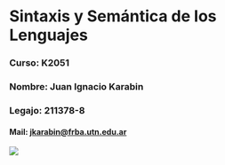 # **Sintaxis y Semántica de los Lenguajes**
### **Curso:** K2051
### **Nombre:** Juan Ignacio Karabin
### **Legajo:** 211378-8
#### **Mail:** jkarabin@frba.utn.edu.ar

![](https://indexdesarrollo.com/wp-content/uploads/2017/05/lenguajes-de-programacion-web.png)
